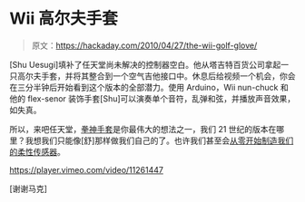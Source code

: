 # Wii 高尔夫手套

> 原文：<https://hackaday.com/2010/04/27/the-wii-golf-glove/>

[Shu Uesugi]填补了任天堂尚未解决的控制器空白。他从塔吉特百货公司拿起一只高尔夫手套，并将其整合到一个空气吉他接口中。休息后给视频一个机会，你会在三分半钟后开始看到这个版本的全部潜力。使用 Arduino，Wii nun-chuck 和他的 flex-senor 装饰手套[Shu]可以演奏单个音符，乱弹和弦，并播放声音效果，如失真。

所以，来吧任天堂，[拳神手套](http://hackaday.com/2009/04/03/power-glove-20th-anniversary-edition/)是你最伟大的想法之一，我们 21 世纪的版本在哪里？我想我们只能像[舒]那样做我们自己的了。也许我们甚至会[从零开始制造我们的柔性传感器](http://hackaday.com/2009/07/25/custom-flex-sensors/)。

<https://player.vimeo.com/video/11261447>

</div> <p>[谢谢马克]</p> </body> </html>